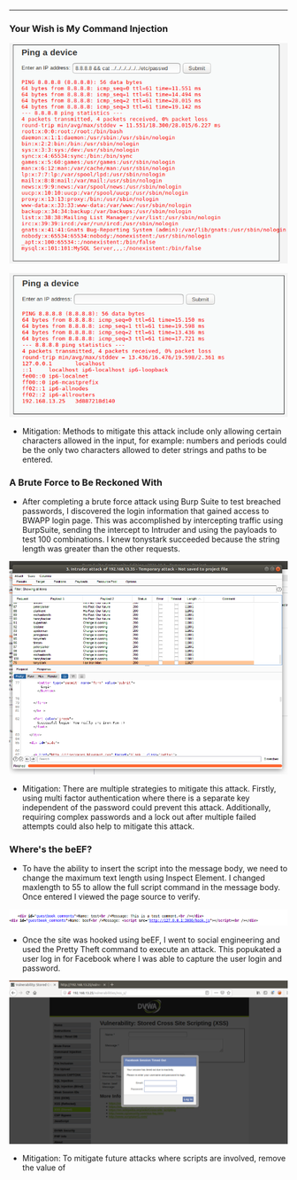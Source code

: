 ---

### Your Wish is My Command Injection

![](Images/passwd.png)

![](Images/hosts.png)

- Mitigation: Methods to mitigate this attack include only allowing certain characters allowed in the input, for example: numbers and periods could be the only two characters allowed to deter strings and paths to be entered.




### A Brute Force to Be Reckoned With

- After completing a brute force attack using Burp Suite to test breached passwords, I discovered the login information that gained access to BWAPP login page. This was accomplished by intercepting traffic using BurpSuite, sending the intercept to Intruder and using the payloads to test 100 combinations. I knew tonystark succeeded because the string length was greater than the other requests. 

![Successful Login](/Images/bruteforce.png)

- Mitigation: There are multiple strategies to mitigate this attack. Firstly, using multi factor authentication where there is a separate key independent of the password could prevent this attack. Additionally, requiring complex passwords and a lock out after multiple failed attempts could also help to mitigate this attack. 


### Where's the beEF?

- To have the ability to insert the script into the message body, we need to change the maximum text length using Inspect Element. I changed maxlength to 55 to allow the full script command in the message body. Once entered I viewed the page source to verify.


![](/Images/beefscript.png)

- Once the site was hooked using beEF, I went to social engineering and used the Pretty Theft command to execute an attack. This popukated a user log in for Facebook where I was able to capture the user login and password. 

![](/Images/beefexploit.png)


- Mitigation: To mitigate future attacks where scripts are involved, remove the value of <script> from the payload which will prevent the execution of this type of atttack.


